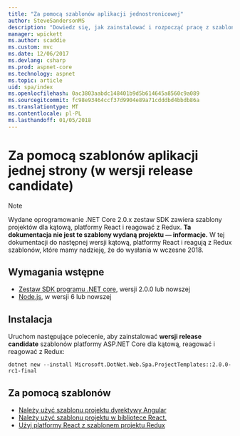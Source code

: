 ```yaml
---
title: "Za pomocą szablonów aplikacji jednostronicowej"
author: SteveSandersonMS
description: "Dowiedz się, jak zainstalować i rozpocząć pracę z szablonami projektu platformy ASP.NET Core jednostronicowej aplikacji JEDNOSTRONICOWEJ release candidate."
manager: wpickett
ms.author: scaddie
ms.custom: mvc
ms.date: 12/06/2017
ms.devlang: csharp
ms.prod: aspnet-core
ms.technology: aspnet
ms.topic: article
uid: spa/index
ms.openlocfilehash: 0ac3803aabdc148401b9d5b614645a8560c9a089
ms.sourcegitcommit: fc98e93464ccf37d9904e89a71cdddbd4bbdb86a
ms.translationtype: MT
ms.contentlocale: pl-PL
ms.lasthandoff: 01/05/2018
---
```

# <a name="use-the-single-page-application-templates-release-candidate"></a>Za pomocą szablonów aplikacji jednej strony (w wersji release candidate)

> [!NOTE]
> Wydane oprogramowanie .NET Core 2.0.x zestaw SDK zawiera szablony projektów dla kątową, platformy React i reagować z Redux. **Ta dokumentacja nie jest te szablony wydaną projektu — informacje.** W tej dokumentacji do następnej wersji kątową, platformy React i reagują z Redux szablonów, które mamy nadzieję, że do wysłania w wczesne 2018.

## <a name="prerequisites"></a>Wymagania wstępne

* [Zestaw SDK programu .NET core](https://www.microsoft.com/net/download), wersji 2.0.0 lub nowszej
* [Node.js](https://nodejs.org), w wersji 6 lub nowszej

## <a name="installation"></a>Instalacja

Uruchom następujące polecenie, aby zainstalować **wersji release candidate** szablonów platformy ASP.NET Core dla kątową, reagować i reagować z Redux:

```console
dotnet new --install Microsoft.DotNet.Web.Spa.ProjectTemplates::2.0.0-rc1-final
```

## <a name="use-the-templates"></a>Za pomocą szablonów

- [Należy użyć szablonu projektu dyrektywy Angular](xref:spa/angular)
- [Należy użyć szablonu projektu w bibliotece React.](xref:spa/react)
- [Użyj platformy React z szablonem projektu Redux](xref:spa/react-with-redux)

